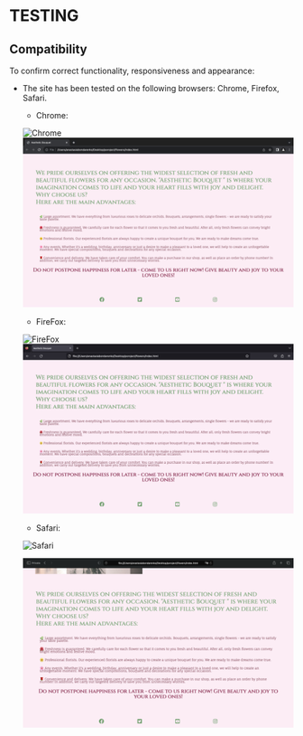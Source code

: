 # TESTING


## Compatibility

To confirm correct functionality, responsiveness and appearance:

+ The site has been tested on the following browsers: Chrome, Firefox, Safari.

    - Chrome:

    ![Chrome](documentation/main_google.png)
    ![Chrome 2](documentation/main2_google.png)
    - FireFox:

    ![FireFox](documentation/main_firefox.png)
    ![FireFox 2](documentation/main2_firefox.png)

    - Safari:

    ![Safari](documentation/main_safari.png)

    ![Safari 2](documentation/main2_safari.png)

